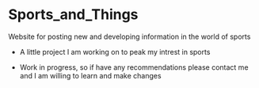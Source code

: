# Sports_and_Things
Website for posting new and developing information in the world of sports

- A little project I am working on to peak my intrest in sports


- Work in progress, so if have any recommendations please contact me and I am willing to learn and make changes 
